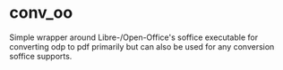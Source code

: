 conv_oo
=======

Simple wrapper around Libre-/Open-Office's soffice executable for converting odp to pdf primarily but can also be used for any conversion soffice supports.
